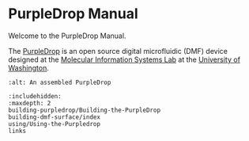 # PurpleDrop Manual

Welcome to the PurpleDrop Manual. 

The [PurpleDrop](https://purpledrop.io) is an open source digital microfluidic (DMF) device designed at the [Molecular Information Systems Lab](https://misl.cs.washington.edu/) at the [University of Washington](http://www.washington.edu/). 

```{image} images/PurpleDropAssembled.png
:alt: An assembled PurpleDrop
```

```{toctree}
:includehidden:
:maxdepth: 2
building-purpledrop/Building-the-PurpleDrop
building-dmf-surface/index
using/Using-the-Purpledrop
links
```
